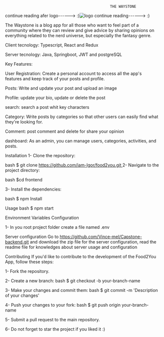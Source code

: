                                                     THE WAYSTONE
continue reading afer logo------> :)![logo](https://github.com/Vince-mel/Capstone-frontend/assets/137229406/441d4150-26fe-4f2a-9670-c801033e35de)
continue reading------> :)
                                                    
The Waystone is a blog app for all those who want to feel part of a community where they can review and give advice by sharing opinions on everything related to the nerd universe, but especially the fantasy genre.

Client tecnology: Typescript, React and Redux

Server tecnology: Java, Springboot, JWT and postgreSQL


Key Features:


User Registration: Create a personal account to access all the app's features and keep track of your posts and profile.

Posts: Write and update your post and upload an image

Profile: update your bio, update or delete the post

search: search a post whit key characters

Category:  Write posts by categories so that other users can easily find what they're looking for.

Comment: post comment and delete for  share your opinion

dashboard: 
As an admin, you can manage users, categories, activities, and posts.

Installation
1- Clone the repository:

bash $ git clone [https://github.com/iam-Igor/food2you.git
](https://github.com/Vince-mel/Capstone-frontend.git)
2- Navigate to the project directory:

bash $cd frontend

3- Install the dependencies:

bash $ npm Install

Usage
bash $ npm start

Environment Variables Configuration

1- In you root project folder create a file named .env



Server configuration
Go to https://github.com/Vince-mel/Capstone-backend.git and download the zip file for the server configuration, read the readme file for knowledges about server usage and configuration

Contributing
If you'd like to contribute to the development of the Food2You App, follow these steps:

1- Fork the repository.

2- Create a new branch: bash $ git checkout -b your-branch-name

3- Make your changes and commit them: bash $ git commit -m 'Description of your changes'

4- Push your changes to your fork: bash $ git push origin your-branch-name

5- Submit a pull request to the main repository.

6- Do not forget to star the project if you liked it :)
